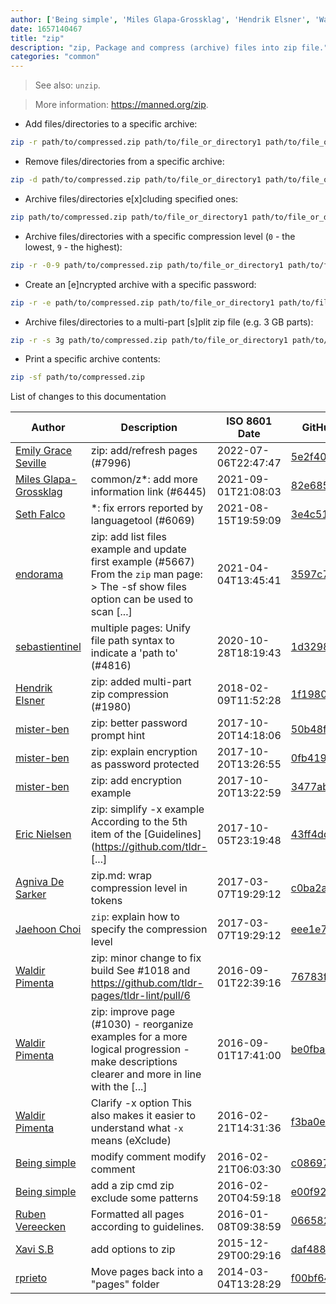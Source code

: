 ```yaml
---
author: ['Being simple', 'Miles Glapa-Grossklag', 'Hendrik Elsner', 'Waldir Pimenta', 'Emily Grace Seville', 'Agniva De Sarker', 'Eric Nielsen', 'sebastientinel', 'rprieto', 'endorama', 'Ruben Vereecken', 'Xavi S.B', 'mister-ben', 'Seth Falco', 'Jaehoon Choi']
date: 1657140467
title: "zip"
description: "zip, Package and compress (archive) files into zip file."
categories: "common"
---
```

> See also: `unzip`.

> More information: <https://manned.org/zip>.

- Add files/directories to a specific archive:

```bash
zip -r path/to/compressed.zip path/to/file_or_directory1 path/to/file_or_directory2 ...
```

- Remove files/directories from a specific archive:

```bash
zip -d path/to/compressed.zip path/to/file_or_directory1 path/to/file_or_directory2 ...
```

- Archive files/directories e[x]cluding specified ones:

```bash
zip path/to/compressed.zip path/to/file_or_directory1 path/to/file_or_directory2 ... -x path/to/excluded_files_or_directories
```

- Archive files/directories with a specific compression level (`0` - the lowest, `9` - the highest):

```bash
zip -r -0-9 path/to/compressed.zip path/to/file_or_directory1 path/to/file_or_directory2 ...
```

- Create an [e]ncrypted archive with a specific password:

```bash
zip -r -e path/to/compressed.zip path/to/file_or_directory1 path/to/file_or_directory2 ...
```

- Archive files/directories to a multi-part [s]plit zip file (e.g. 3 GB parts):

```bash
zip -r -s 3g path/to/compressed.zip path/to/file_or_directory1 path/to/file_or_directory2 ...
```

- Print a specific archive contents:

```bash
zip -sf path/to/compressed.zip
```
List of changes to this documentation


Author | Description | ISO 8601 Date | GitHub link
------|-----|-----|-----
[Emily Grace Seville](mailto:emilyseville7cf@gmail.com) | zip: add/refresh pages (#7996) | 2022-07-06T22:47:47 | [5e2f4072bce4](https://github.com/tldr-pages/tldr/commit/5e2f4072bce4e1bb1ffc80edd5d5ec223042182a)
[Miles Glapa-Grossklag](mailto:miles@glapa-grossklag.com) | common/z*: add more information link (#6445) | 2021-09-01T21:08:03 | [82e685e155b9](https://github.com/tldr-pages/tldr/commit/82e685e155b93e19aef385e655da9134d4808701)
[Seth Falco](mailto:seth@falco.fun) | *: fix errors reported by languagetool (#6069) | 2021-08-15T19:59:09 | [3e4c519004a4](https://github.com/tldr-pages/tldr/commit/3e4c519004a471c861cdc609fd7239ee3355671c)
[endorama](mailto:endorama@users.noreply.github.com) | zip: add list files example and update first example (#5667) From the `zip` man page: > The -sf show files option can be used to scan [...] | 2021-04-04T13:45:41 | [3597c70e6c4d](https://github.com/tldr-pages/tldr/commit/3597c70e6c4d9b4afc57c52692cdc9703bea7916)
[sebastientinel](mailto:sebastien.tinel@gmail.com) | multiple pages: Unify file path syntax to indicate a 'path to' (#4816) | 2020-10-28T18:19:43 | [1d32985f2f24](https://github.com/tldr-pages/tldr/commit/1d32985f2f24e5469dddc993dd7f354f79bfa128)
[Hendrik Elsner](mailto:321hendrik@gmail.com) | zip: added multi-part zip compression (#1980) | 2018-02-09T11:52:28 | [1f1980517794](https://github.com/tldr-pages/tldr/commit/1f1980517794a210291df38edbbbbc35fa27718c)
[mister-ben](mailto:git@misterben.me) | zip: better password prompt hint | 2017-10-20T14:18:06 | [50b48f60fd95](https://github.com/tldr-pages/tldr/commit/50b48f60fd952d9742a92dba8a186f8dc264620e)
[mister-ben](mailto:git@misterben.me) | zip: explain encryption as password protected | 2017-10-20T13:26:55 | [0fb419869509](https://github.com/tldr-pages/tldr/commit/0fb419869509a6dfb0c2705ad106a4ef718f9af2)
[mister-ben](mailto:git@misterben.me) | zip: add encryption example | 2017-10-20T13:22:59 | [3477ab330ed8](https://github.com/tldr-pages/tldr/commit/3477ab330ed8da9f3b01c1d4abd15e36f2f83341)
[Eric Nielsen](mailto:eric@amalgamar.com.br) | zip: simplify -x example According to the 5th item of the [Guidelines](https://github.com/tldr- [...] | 2017-10-05T23:19:48 | [43ff4dd736a1](https://github.com/tldr-pages/tldr/commit/43ff4dd736a1aba553c6beacb17e09849e97e576)
[Agniva De Sarker](mailto:agnivade@yahoo.co.in) | zip.md: wrap compression level in tokens | 2017-03-07T19:29:12 | [c0ba2afc2b0a](https://github.com/tldr-pages/tldr/commit/c0ba2afc2b0a71344017f7170db369a4bfb511df)
[Jaehoon Choi](mailto:plaintext@andromedarabbit.net) | `zip`: explain how to specify the compression level | 2017-03-07T19:29:12 | [eee1e72ba2d8](https://github.com/tldr-pages/tldr/commit/eee1e72ba2d8c05e5ddbc5d08b7ccc679e21c007)
[Waldir Pimenta](mailto:waldyrious@gmail.com) | zip: minor change to fix build See #1018 and https://github.com/tldr-pages/tldr-lint/pull/6 | 2016-09-01T22:39:16 | [76783fdc7256](https://github.com/tldr-pages/tldr/commit/76783fdc7256b415f89cabed5fef3f4cd901156c)
[Waldir Pimenta](mailto:waldyrious@gmail.com) | zip: improve page (#1030) - reorganize examples for a more logical progression - make descriptions clearer and more in line with the [...] | 2016-09-01T17:41:00 | [be0fbaec973d](https://github.com/tldr-pages/tldr/commit/be0fbaec973d1582be38c8ced94b899fdc4076eb)
[Waldir Pimenta](mailto:waldyrious@gmail.com) | Clarify -x option This also makes it easier to understand what `-x` means (eXclude) | 2016-02-21T14:31:36 | [f3ba0e60860e](https://github.com/tldr-pages/tldr/commit/f3ba0e60860e9deb94bbc19c6c738b45fa38f7f6)
[Being simple](mailto:haolin.h0@gmail.com) | modify comment modify comment | 2016-02-21T06:03:30 | [c0869724ac34](https://github.com/tldr-pages/tldr/commit/c0869724ac349573e64a62981b7ed150a36af8ed)
[Being simple](mailto:haolin.h0@gmail.com) | add a zip cmd zip exclude some patterns | 2016-02-20T04:59:18 | [e00f9214ef85](https://github.com/tldr-pages/tldr/commit/e00f9214ef85e980b343df2bdf4066d3933f5a7f)
[Ruben Vereecken](mailto:rubenvereecken@gmail.com) | Formatted all pages according to guidelines. | 2016-01-08T09:38:59 | [066582e8eab5](https://github.com/tldr-pages/tldr/commit/066582e8eab57bce9861cc8d379e158d61f1cc95)
[Xavi S.B](mailto:xavi@typeform.com) | add options to zip | 2015-12-29T00:29:16 | [daf48855363b](https://github.com/tldr-pages/tldr/commit/daf48855363bd8c76c763a51c33b15682497717b)
[rprieto](mailto:choicesmade@gmail.com) | Move pages back into a "pages" folder | 2014-03-04T13:28:29 | [f00bf64426a7](https://github.com/tldr-pages/tldr/commit/f00bf64426a792ee3aac792f9c0aec3f8b1eaa7d)


